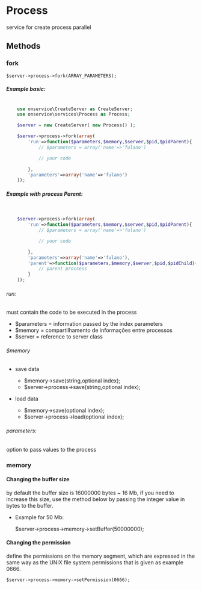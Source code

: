 

# Process
service for create process parallel

## Methods


### fork

	$server->process->fork(ARRAY_PARAMETERS);

##### Example basic:
```php

	use onservice\CreateServer as CreateServer;
	use onservice\services\Process as Process;

	$server = new CreateServer(	new Process() );

	$server->process->fork(array(
		'run'=>function($parameters,$memory,$server,$pid,$pidParent){
			// $parameters = array('name'=>'fulano')

			// your code

		},
		'parameters'=>array('name'=>'fulano')
	));
```


##### Example with process Parent:
```php


	$server->process->fork(array(
		'run'=>function($parameters,$memory,$server,$pid,$pidParent){
			// $parameters = array('name'=>'fulano')

			// your code

		},
		'parameters'=>array('name'=>'fulano'),
		'parent'=>function($parameters,$memory,$server,$pid,$pidChild){ // optional
			// parent proccess
		}
	));
```

###### run:
must contain the code to be executed in the process
	
- $parameters =	information passed by the index parameters
- $memory = compartilhamento de informações entre processos
- $server = reference to server class

###### $memory

- save data
	- $memory->save(string,optional index);
	- $server->process->save(string,optional index);

- load data
	- $memory->save(optional index);
	- $server->process->load(optional index);

###### parameters:
option to pass values to the process


### memory

#### Changing the buffer size
by default the buffer size is 16000000 bytes ~ 16 Mb, if you need to increase this size, use the method below by passing the integer value in bytes to the buffer.

- Example for 50 Mb:

	$server->process->memory->setBuffer(50000000);

#### Changing the permission
define the permissions on the memory segment, which are expressed in the same way as the UNIX file system permissions that is given as example 0666.

	$server->process->memory->setPermission(0666);